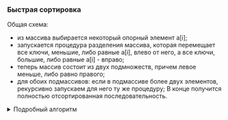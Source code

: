### Быстрая сортировка
Общая схема:
* из массива выбирается некоторый опорный элемент a[i];
* запускается процедура разделения массива, которая перемещает все ключи, меньшие, либо равные a[i], влево от него, а все ключи, большие, либо равные a[i] - вправо;
* теперь массив состоит из двух подмножеств, причем левое меньше, либо равно правого;
* для обоих подмассивов: если в подмассиве более двух элементов, рекурсивно запускаем для него ту же процедуру;
В конце получится полностью отсортированная последовательность.

<details>
  <summary>Подробный алгоритм</summary>
  
На входе массив a[0]...a[N] и опорный элемент p, по которому будет производиться разделение.

1. Введем два указателя: i и j. В начале алгоритма они указывают, соответственно, на левый и правый конец последовательности.
1. Будем двигать указатель i с шагом в 1 элемент по направлению к концу массива, пока не будет найден элемент a[i] >= p. Затем аналогичным образом начнем двигать указатель j от конца массива к началу, пока не будет найден a[j] <= p.
1. Далее, если i <= j, меняем a[i] и a[j] местами и продолжаем двигать i,j по тем же правилам...

Повторяем шаг 3, пока i <= j.

![quick sort](http://algolist.manual.ru/sort/gif/23.gif)
</details>
